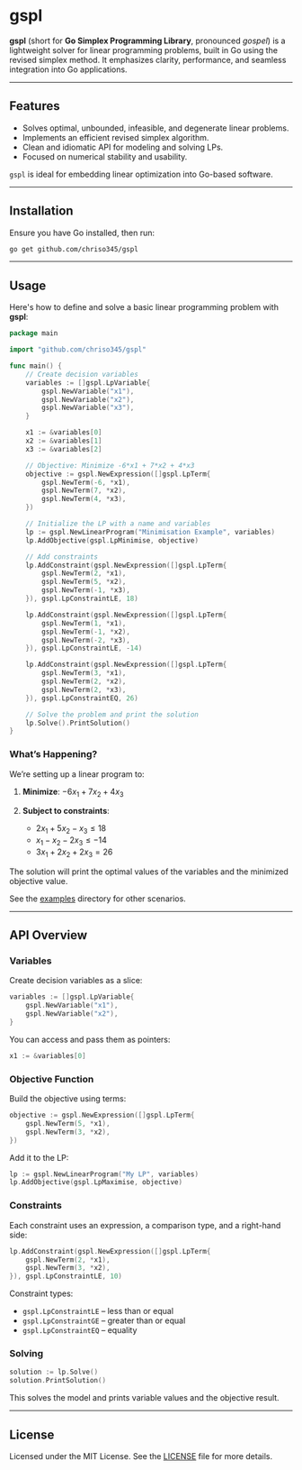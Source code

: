 # gspl

**gspl** (short for **Go Simplex Programming Library**, pronounced *gospel*) is a lightweight solver for linear programming problems, built in Go using the revised simplex method. It emphasizes clarity, performance, and seamless integration into Go applications.

---

## Features

* Solves optimal, unbounded, infeasible, and degenerate linear problems.
* Implements an efficient revised simplex algorithm.
* Clean and idiomatic API for modeling and solving LPs.
* Focused on numerical stability and usability.

`gspl` is ideal for embedding linear optimization into Go-based software.

---

## Installation

Ensure you have Go installed, then run:

```bash
go get github.com/chriso345/gspl
```

---

## Usage

Here's how to define and solve a basic linear programming problem with **gspl**:

```go
package main

import "github.com/chriso345/gspl"

func main() {
    // Create decision variables
    variables := []gspl.LpVariable{
        gspl.NewVariable("x1"),
        gspl.NewVariable("x2"),
        gspl.NewVariable("x3"),
    }

    x1 := &variables[0]
    x2 := &variables[1]
    x3 := &variables[2]

    // Objective: Minimize -6*x1 + 7*x2 + 4*x3
    objective := gspl.NewExpression([]gspl.LpTerm{
        gspl.NewTerm(-6, *x1),
        gspl.NewTerm(7, *x2),
        gspl.NewTerm(4, *x3),
    })

    // Initialize the LP with a name and variables
    lp := gspl.NewLinearProgram("Minimisation Example", variables)
    lp.AddObjective(gspl.LpMinimise, objective)

    // Add constraints
    lp.AddConstraint(gspl.NewExpression([]gspl.LpTerm{
        gspl.NewTerm(2, *x1),
        gspl.NewTerm(5, *x2),
        gspl.NewTerm(-1, *x3),
    }), gspl.LpConstraintLE, 18)

    lp.AddConstraint(gspl.NewExpression([]gspl.LpTerm{
        gspl.NewTerm(1, *x1),
        gspl.NewTerm(-1, *x2),
        gspl.NewTerm(-2, *x3),
    }), gspl.LpConstraintLE, -14)

    lp.AddConstraint(gspl.NewExpression([]gspl.LpTerm{
        gspl.NewTerm(3, *x1),
        gspl.NewTerm(2, *x2),
        gspl.NewTerm(2, *x3),
    }), gspl.LpConstraintEQ, 26)

    // Solve the problem and print the solution
    lp.Solve().PrintSolution()
}
```

### What’s Happening?

We’re setting up a linear program to:

1. **Minimize**:
   $-6x_1 + 7x_2 + 4x_3$
2. **Subject to constraints**:

   * $2x_1 + 5x_2 - x_3 \leq 18$
   * $x_1 - x_2 - 2x_3 \leq -14$
   * $3x_1 + 2x_2 + 2x_3 = 26$

The solution will print the optimal values of the variables and the minimized objective value.

See the [examples](examples) directory for other scenarios.

---

## API Overview

### Variables

Create decision variables as a slice:

```go
variables := []gspl.LpVariable{
    gspl.NewVariable("x1"),
    gspl.NewVariable("x2"),
}
```

You can access and pass them as pointers:

```go
x1 := &variables[0]
```

### Objective Function

Build the objective using terms:

```go
objective := gspl.NewExpression([]gspl.LpTerm{
    gspl.NewTerm(5, *x1),
    gspl.NewTerm(3, *x2),
})
```

Add it to the LP:

```go
lp := gspl.NewLinearProgram("My LP", variables)
lp.AddObjective(gspl.LpMaximise, objective)
```

### Constraints

Each constraint uses an expression, a comparison type, and a right-hand side:

```go
lp.AddConstraint(gspl.NewExpression([]gspl.LpTerm{
    gspl.NewTerm(2, *x1),
    gspl.NewTerm(3, *x2),
}), gspl.LpConstraintLE, 10)
```

Constraint types:

* `gspl.LpConstraintLE` – less than or equal
* `gspl.LpConstraintGE` – greater than or equal
* `gspl.LpConstraintEQ` – equality

### Solving

```go
solution := lp.Solve()
solution.PrintSolution()
```

This solves the model and prints variable values and the objective result.

---

## License

Licensed under the MIT License. See the [LICENSE](LICENSE) file for more details.
